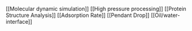 [[Molecular dynamic simulation]]
[[High pressure processing]]
[[Protein Structure Analysis]]
[[Adsorption Rate]]
[[Pendant Drop]]
[[Oil/water-interface]]
